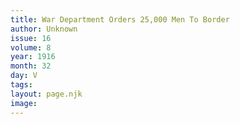 ```yaml
---
title: War Department Orders 25,000 Men To Border
author: Unknown
issue: 16
volume: 8
year: 1916
month: 32
day: V
tags:
layout: page.njk
image:
---
```





